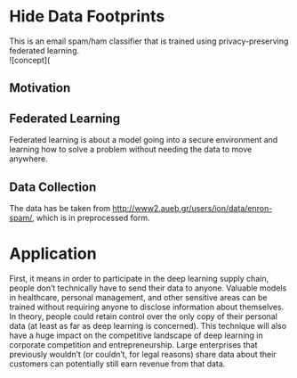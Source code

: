 # Hide Data Footprints
This is an email spam/ham classifier that is trained using privacy-preserving federated learning.<br>
![concept](
## Motivation


## Federated Learning
Federated learning is about a model going into a secure environment and learning how to solve a problem without needing the data to move anywhere.<br>
## Data Collection
The data has be taken from http://www2.aueb.gr/users/ion/data/enron-spam/, which is in preprocessed form.
# Application
First, it means in order to participate in the 
deep learning supply chain, people don’t technically have to send their data to anyone. 
Valuable models in healthcare, personal management, and other sensitive areas can be 
trained without requiring anyone to disclose information about themselves. In theory, 
people could retain control over the only copy of their personal data (at least as far as deep 
learning is concerned).
This technique will also have a huge impact on the competitive landscape of deep learning 
in corporate competition and entrepreneurship. Large enterprises that previously wouldn’t 
(or couldn’t, for legal reasons) share data about their customers can potentially still earn 
revenue from that data.
